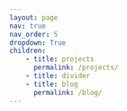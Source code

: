 ```yaml
---
layout: page
nav: true
nav_order: 5
dropdown: True
children: 
    - title: projects
      permalink: /projects/
    - title: divider
    - title: blog
      permalink: /blog/
---
```


